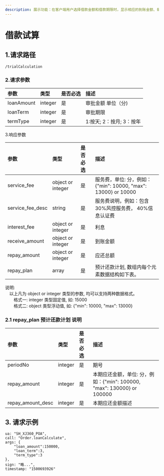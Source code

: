 ```yaml
---
description: 展示功能：在客户端用户选择借款金额和借款期限时，显示相应的到账金额、每期应还总额、服务费、费用描述等信息。
---
```


# 借款试算

## 1.请求路径

```text
/trialCalculation
```

###  2.请求参数

| 参数 | 类型 | 是否必选 | 描述 |
| :--- | :--- | :--- | :--- |
| loanAmount | integer | 是 | 审批金额 单位（分\) |
| loanTerm | integer | 是 | 审批期限 |
| termType | integer | 是 | 1:按天; 2：按月; 3：按年 |

3.响应参数

| 参数 | 类型 | 是否必选 | 描述 |
| :--- | :--- | :--- | :--- |
| service\_fee | object or integer | 是 | 服务费，单位: 分，例如：{"min": 10000, "max": 13000} or 10000 |
| service\_fee\_desc | string | 是 | 服务费说明，例如：包含30%风控服务费， 40%信息认证费 |
| interest\_fee | object or integer | 是 | 利息 |
| receive\_amount | object or integer | 是 | 到账金额 |
| repay\_amount | object or integer | 是 | 应还总额 |
| repay\_plan | array | 是 | 预计还款计划, 数组内每个元素数据结构如下表。 |

说明:   
　以上凡为 object or integer 类型的参数, 均可以支持两种数据格式。  
　　格式一: integer 类型固定值, 如: 15000  
　　格式二: object 类型浮动值, 如: {"min": 10000, "max": 13000}  


### 2.1 repay\_plan 预计还款计划 说明 <a id="repayplan-&#x9884;&#x8BA1;&#x8FD8;&#x6B3E;&#x8BA1;&#x5212;-&#x8BF4;&#x660E;"></a>

| 参数 | 类型 | 是否必选 | 描述 |
| :--- | :--- | :--- | :--- |
| periodNo | integer | 是 | 期号 |
| repay\_amount | integer | 是 | 本期应还金额，单位: 分，例如：{"min": 100000, "max": 130000} or 100000 |
| repay\_amount\_desc | integer | 是 | 本期应还金额描述 |

## 3. 请求示例

```text
ua: "SH_XJ360_POA",
call: "Order.loanCalculate",
args: {                 
    "loan_amount":150000,
    "loan_term":3,
    "term_type":3        
},
sign: "略...",
timestamp: "1500693926"

```

